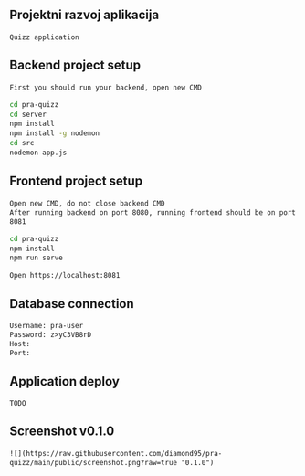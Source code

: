 ## Projektni razvoj aplikacija 
    Quizz application

## Backend project setup
    First you should run your backend, open new CMD
```bash
cd pra-quizz
cd server
npm install
npm install -g nodemon
cd src 
nodemon app.js
```


## Frontend project setup
    Open new CMD, do not close backend CMD
    After running backend on port 8080, running frontend should be on port 8081
```bash
cd pra-quizz
npm install
npm run serve
```
    Open https://localhost:8081


## Database connection
    Username: pra-user
    Password: z>yC3VB8rD
    Host: 
    Port: 

## Application deploy
    TODO

## Screenshot v0.1.0
    ![](https://raw.githubusercontent.com/diamond95/pra-quizz/main/public/screenshot.png?raw=true "0.1.0")